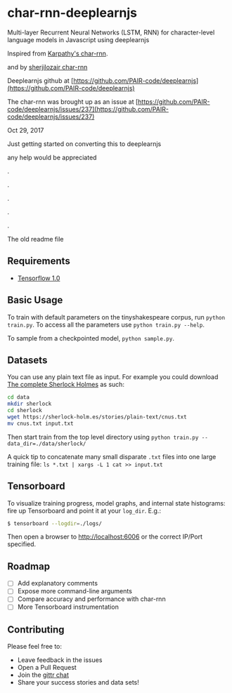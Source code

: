 char-rnn-deeplearnjs
===


Multi-layer Recurrent Neural Networks (LSTM, RNN) for character-level language models in Javascript using deeplearnjs

Inspired from  [Karpathy's char-rnn](https://github.com/karpathy/char-rnn).

and by   [sherjilozair char-rnn](https://github.com/sherjilozair/char-rnn-tensorflow)


Deeplearnjs github at [https://github.com/PAIR-code/deeplearnjs](https://github.com/PAIR-code/deeplearnjs)


The char-rnn was brought up as an issue at [https://github.com/PAIR-code/deeplearnjs/issues/237](https://github.com/PAIR-code/deeplearnjs/issues/237)


Oct 29, 2017

Just getting started on converting this to deeplearnjs

any help would be appreciated





.




.




.





.





.








The old readme file 

## Requirements
- [Tensorflow 1.0](http://www.tensorflow.org)

## Basic Usage
To train with default parameters on the tinyshakespeare corpus, run `python train.py`. To access all the parameters use `python train.py --help`.

To sample from a checkpointed model, `python sample.py`.

## Datasets
You can use any plain text file as input. For example you could download [The complete Sherlock Holmes](https://sherlock-holm.es/ascii/) as such:

```bash
cd data
mkdir sherlock
cd sherlock
wget https://sherlock-holm.es/stories/plain-text/cnus.txt
mv cnus.txt input.txt
```

Then start train from the top level directory using `python train.py --data_dir=./data/sherlock/`

A quick tip to concatenate many small disparate `.txt` files into one large training file: `ls *.txt | xargs -L 1 cat >> input.txt`

## Tensorboard
To visualize training progress, model graphs, and internal state histograms:  fire up Tensorboard and point it at your `log_dir`.  E.g.:
```bash
$ tensorboard --logdir=./logs/
```

Then open a browser to [http://localhost:6006](http://localhost:6006) or the correct IP/Port specified.


## Roadmap
- [ ] Add explanatory comments
- [ ] Expose more command-line arguments
- [ ] Compare accuracy and performance with char-rnn
- [ ] More Tensorboard instrumentation

## Contributing
Please feel free to:
* Leave feedback in the issues
* Open a Pull Request
* Join the [gittr chat](https://gitter.im/char-rnn-tensorflow/Lobby)
* Share your success stories and data sets!
